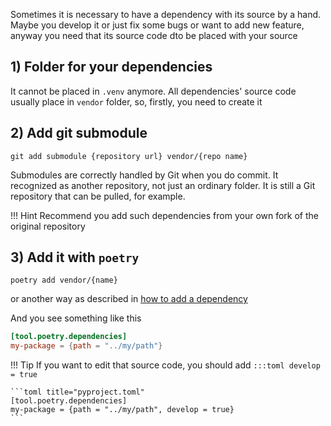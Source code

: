 Sometimes it is necessary to have a dependency with its source by a hand. Maybe you develop it or just fix some bugs or want to add new feature, anyway you need that its source code dto be placed with your source

## 1) Folder for your dependencies
It cannot be placed in `.venv` anymore. All dependencies' source code usually place in `vendor` folder, so, firstly, you need to create it

## 2) Add git submodule
```shell title="Terminal"
git add submodule {repository url} vendor/{repo name}
```
Submodules are correctly handled by Git when you do commit. It recognized as another repository, not just an ordinary folder. It is still a Git repository that can be pulled, for example.  

!!! Hint
    Recommend you add such dependencies from your own fork of the original repository


## 3) Add it with `poetry`
```shell title="Terminal"
poetry add vendor/{name}
```
or another way as described in [how to add a dependency](./manage-dependencies.md)

And you see something like this
```toml title="pyproject.toml"
[tool.poetry.dependencies]
my-package = {path = "../my/path"}
```


!!! Tip
    If you want to edit that source code, you should add `:::toml develop = true`
    
    ```toml title="pyproject.toml"
    [tool.poetry.dependencies]
    my-package = {path = "../my/path", develop = true}
    ```
    
